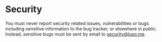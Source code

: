 # Security

You must never report security related issues, vulnerabilities or bugs including sensitive
information to the bug tracker, or elsewhere in public. Instead, sensitive bugs must be
sent by email to [security@luso.me](mailto:security@luso.me).
